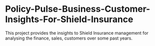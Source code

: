 # Policy-Pulse-Business-Customer-Insights-For-Shield-Insurance
This project provides the insights to Shield Insurance management for analysing the finance, sales, customers over some past years.
